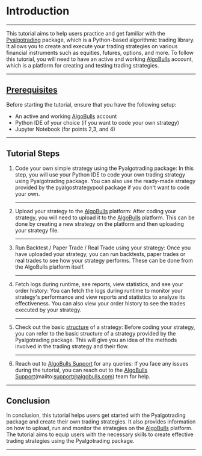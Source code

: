 # Introduction

---

This tutorial aims to help users practice and get familiar with the [Pyalgotrading](https://github.com/algobulls/pyalgotrading/) package, which is a Python-based algorithmic trading library. It allows you to create and execute your trading strategies on various financial instruments such as equities, futures, options, and more. To follow this tutorial, you will need to have an active and working [AlgoBulls](https://www.algobulls.com/) account, which is a platform for creating and testing trading strategies.

---
## [Prerequisites](prerequisites.md)

Before starting the tutorial, ensure that you have the following setup:

- An active and working [AlgoBulls](https://www.algobulls.com/) account
- Python IDE of your choice (if you want to code your own strategy)
- Jupyter Notebook (for points 2,3, and 4)

---
## Tutorial Steps

1. Code your own simple strategy using the Pyalgotrading package: In this step, you will use your Python IDE to code your own trading strategy using Pyalgotrading package. You can also use the ready-made strategy provided by the pyalgostrategypool package if you don't want to code your own.  

    ---

2. Upload your strategy to the [AlgoBulls](https://www.algobulls.com/) platform: After coding your strategy, you will need to upload it to the [AlgoBulls](https://www.algobulls.com/) platform. This can be done by creating a new strategy on the platform and then uploading your strategy file.  
    
    ---

3. Run Backtest / Paper Trade / Real Trade using your strategy: Once you have uploaded your strategy, you can run backtests, paper trades or real trades to see how your strategy performs. These can be done from the AlgoBulls platform itself.  
    
    ---

4. Fetch logs during runtime, see reports, view statistics, and see your order history: You can fetch the logs during runtime to monitor your strategy's performance and view reports and statistics to analyze its effectiveness. You can also view your order history to see the trades executed by your strategy.  
    
    ---

5. Check out the basic [structure](structure.md) of a strategy: Before coding your strategy, you can refer to the basic structure of a strategy provided by the Pyalgotrading package. This will give you an idea of the methods involved in the trading strategy and their flow.  
    
    ---

6. Reach out to [AlgoBulls Support](mailto:support@algobulls.com) for any queries: If you face any issues during the tutorial, you can reach out to the [AlgoBulls Support](mailto:support@algobulls.com)(mailto:support@algobulls.com) team for help.  

---
## Conclusion

In conclusion, this tutorial helps users get started with the Pyalgotrading package and create their own trading strategies. It also provides information on how to upload, run and monitor the strategies on the [AlgoBulls](https://www.algobulls.com/) platform. The tutorial aims to equip users with the necessary skills to create effective trading strategies using the Pyalgotrading package.

---
